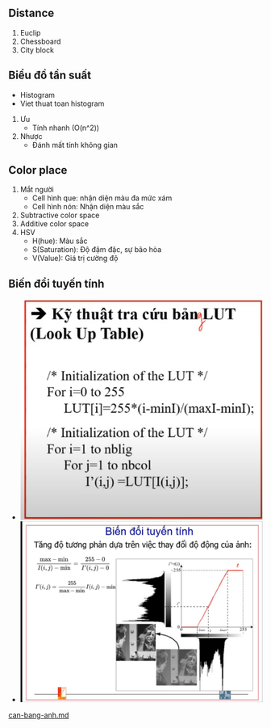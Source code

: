 ## Distance
1. Euclip
2. Chessboard
3. City block

## Biểu đồ tần suất
- Histogram
- Viet thuat toan histogram
1. Ưu
   - Tính nhanh (O(n^2))
2. Nhược
   - Đánh mất tính không gian

## Color place
1. Mắt người
   - Cell hình que: nhận diện màu đa mức xám
   - Cell hình nón: Nhận diện màu sắc 
2. Subtractive color space
3. Additive color space
4. HSV
   - H(hue): Màu sắc
   - S(Saturation): Độ đậm đặc, sự bão hòa
   - V(Value): Giá trị cường độ

## Biến đổi tuyến tính
   - ![Lookup table](images/look-up-table.png)
   - ![Lookup table](images/bien-doi-tuyen-tinh.png)

[can-bang-anh.md](documents/can-bang-anh/can-bang-anh.md)

